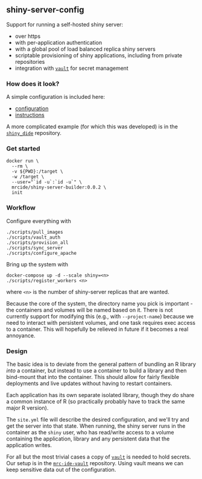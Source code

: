## shiny-server-config

Support for running a self-hosted shiny server:

* over https
* with per-application authentication
* with a global pool of load balanced replica shiny servers
* scriptable provisioning of shiny applications, including from private repositories
* integration with [`vault`](https://vaultproject.io) for secret management

### How does it look?

A simple configuration is included here:

- [configuration](example/site.yml)
- [instructions](example/README.md)

A more complicated example (for which this was developed) is in the [`shiny_dide`](https://github.com/mrc-ide/shiny_dide) repository.

### Get started

```
docker run \
  --rm \
  -v ${PWD}:/target \
  -w /target \
  --user="`id -u`:`id -u`" \
  mrcide/shiny-server-builder:0.0.2 \
  init
```

### Workflow

Configure everything with

```
./scripts/pull_images
./scripts/vault_auth
./scripts/provision_all
./scripts/sync_server
./scripts/configure_apache
```

Bring up the system with

```
docker-compose up -d --scale shiny=<n>
./scripts/register_workers <n>
```

where `<n>` is the number of shiny-server replicas that are wanted.

Because the core of the system, the directory name you pick is important - the containers and volumes will be named based on it.  There is not currently support for modifying this (e.g., with `--project-name`) because we need to interact with persistent volumes, and one task requires exec access to a container.  This will hopefully be relieved in future if it becomes a real annoyance.

### Design

The basic idea is to deviate from the general pattern of bundling an R library *into* a container, but instead to use a container to build a library and then bind-mount that into the container.  This should allow for fairly flexible deployments and live updates without having to restart containers.

Each application has its own separate isolated library, though they do share a common instance of R (so practically probably have to track the same major R version).

The `site.yml` file will describe the desired configuration, and we'll try and get the server into that state.  When running, the shiny server runs in the container as the `shiny` user, who has read/write access to a volume containing the application, library and any persistent data that the application writes.

For all but the most trivial cases a copy of [`vault`](https://vaultproject.io) is needed to hold secrets.  Our setup is in the [`mrc-ide-vault`](https://github.com/mrc-ide/mrc-ide-vault) repository.  Using vault means we can keep sensitive data out of the configuration.
